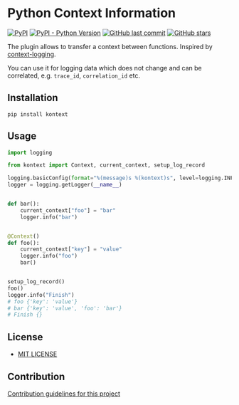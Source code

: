 # Python Context Information

[![PyPI](https://img.shields.io/pypi/v/kontext)](https://pypi.org/project/kontext/)
[![PyPI - Python Version](https://img.shields.io/pypi/pyversions/kontext)](https://www.python.org/downloads/)
[![GitHub last commit](https://img.shields.io/github/last-commit/daxartio/kontext)](https://github.com/daxartio/kontext)
[![GitHub stars](https://img.shields.io/github/stars/daxartio/kontext?style=social)](https://github.com/daxartio/kontext)

The plugin allows to transfer a context between functions. Inspired by [context-logging](https://github.com/Afonasev/context_logging).

You can use it for logging data which does not change and can be correlated, e.g. `trace_id`, `correlation_id` etc.

## Installation

```
pip install kontext
```

## Usage

```python
import logging

from kontext import Context, current_context, setup_log_record

logging.basicConfig(format="%(message)s %(kontext)s", level=logging.INFO)
logger = logging.getLogger(__name__)


def bar():
    current_context["foo"] = "bar"
    logger.info("bar")


@Context()
def foo():
    current_context["key"] = "value"
    logger.info("foo")
    bar()


setup_log_record()
foo()
logger.info("Finish")
# foo {'key': 'value'}
# bar {'key': 'value', 'foo': 'bar'}
# Finish {}

```

## License

* [MIT LICENSE](LICENSE)

## Contribution

[Contribution guidelines for this project](CONTRIBUTING.md)
